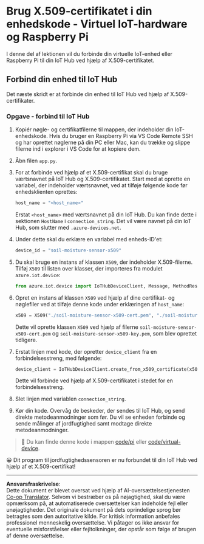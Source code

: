 <!--
CO_OP_TRANSLATOR_METADATA:
{
  "original_hash": "9aea84bcc7520222b0e1c50469d62d6a",
  "translation_date": "2025-08-27T22:38:47+00:00",
  "source_file": "2-farm/lessons/6-keep-your-plant-secure/single-board-computer-x509.md",
  "language_code": "da"
}
-->
# Brug X.509-certifikatet i din enhedskode - Virtuel IoT-hardware og Raspberry Pi

I denne del af lektionen vil du forbinde din virtuelle IoT-enhed eller Raspberry Pi til din IoT Hub ved hjælp af X.509-certifikatet.

## Forbind din enhed til IoT Hub

Det næste skridt er at forbinde din enhed til IoT Hub ved hjælp af X.509-certifikater.

### Opgave - forbind til IoT Hub

1. Kopiér nøgle- og certifikatfilerne til mappen, der indeholder din IoT-enhedskode. Hvis du bruger en Raspberry Pi via VS Code Remote SSH og har oprettet nøglerne på din PC eller Mac, kan du trække og slippe filerne ind i explorer i VS Code for at kopiere dem.

1. Åbn filen `app.py`.

1. For at forbinde ved hjælp af et X.509-certifikat skal du bruge værtsnavnet på IoT Hub og X.509-certifikatet. Start med at oprette en variabel, der indeholder værtsnavnet, ved at tilføje følgende kode før enhedsklienten oprettes:

    ```python
    host_name = "<host_name>"
    ```

    Erstat `<host_name>` med værtsnavnet på din IoT Hub. Du kan finde dette i sektionen `HostName` i `connection_string`. Det vil være navnet på din IoT Hub, som slutter med `.azure-devices.net`.

1. Under dette skal du erklære en variabel med enheds-ID'et:

    ```python
    device_id = "soil-moisture-sensor-x509"
    ```

1. Du skal bruge en instans af klassen `X509`, der indeholder X.509-filerne. Tilføj `X509` til listen over klasser, der importeres fra modulet `azure.iot.device`:

    ```python
    from azure.iot.device import IoTHubDeviceClient, Message, MethodResponse, X509
    ```

1. Opret en instans af klassen `X509` ved hjælp af dine certifikat- og nøglefiler ved at tilføje denne kode under erklæringen af `host_name`:

    ```python
    x509 = X509("./soil-moisture-sensor-x509-cert.pem", "./soil-moisture-sensor-x509-key.pem")
    ```

    Dette vil oprette klassen `X509` ved hjælp af filerne `soil-moisture-sensor-x509-cert.pem` og `soil-moisture-sensor-x509-key.pem`, som blev oprettet tidligere.

1. Erstat linjen med kode, der opretter `device_client` fra en forbindelsesstreng, med følgende:

    ```python
    device_client = IoTHubDeviceClient.create_from_x509_certificate(x509, host_name, device_id)
    ```

    Dette vil forbinde ved hjælp af X.509-certifikatet i stedet for en forbindelsesstreng.

1. Slet linjen med variablen `connection_string`.

1. Kør din kode. Overvåg de beskeder, der sendes til IoT Hub, og send direkte metodeanmodninger som før. Du vil se enheden forbinde og sende målinger af jordfugtighed samt modtage direkte metodeanmodninger.

> 💁 Du kan finde denne kode i mappen [code/pi](../../../../../2-farm/lessons/6-keep-your-plant-secure/code/pi) eller [code/virtual-device](../../../../../2-farm/lessons/6-keep-your-plant-secure/code/virtual-device).

😀 Dit program til jordfugtighedssensoren er nu forbundet til din IoT Hub ved hjælp af et X.509-certifikat!

---

**Ansvarsfraskrivelse**:  
Dette dokument er blevet oversat ved hjælp af AI-oversættelsestjenesten [Co-op Translator](https://github.com/Azure/co-op-translator). Selvom vi bestræber os på nøjagtighed, skal du være opmærksom på, at automatiserede oversættelser kan indeholde fejl eller unøjagtigheder. Det originale dokument på dets oprindelige sprog bør betragtes som den autoritative kilde. For kritisk information anbefales professionel menneskelig oversættelse. Vi påtager os ikke ansvar for eventuelle misforståelser eller fejltolkninger, der opstår som følge af brugen af denne oversættelse.